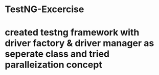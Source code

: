 # TestNG-Excercise

# created testng framework with driver factory & driver manager as seperate class and tried paralleization concept
